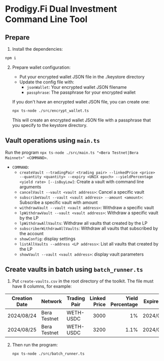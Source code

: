 # Prodigy.Fi Dual Investment Command Line Tool

## Prepare
1. Install the dependencies:
```bash
npm i
```

2. Prepare wallet configuration:
   - Put your encrypted wallet JSON file in the ./keystore directory
   - Update the config file with:
     - `jsonWallet`: Your encrypted wallet JSON filename
     - `passphrase`: The passphrase for your encrypted wallet

   If you don't have an encrypted wallet JSON file, you can create one:
   ```bash
   npx ts-node ./src/encrypt_wallet.ts
   ```
   This will create an encrypted wallet JSON file with a passphrase that you specify to the keystore directory.

## Vault operations using `main.ts`
Run the program `npx ts-node ./src/main.ts "<Bera Testnet|Bera Mainnet>" <COMMAND>`.

- `COMMAND`:
  - `createVault --tradingPair <trading pair> --linkedPrice <price> --quantity <quantity> --expiry <UNIX epoch> --yieldPercentage <yield rate> [--isBuyLow]`: Create a vault with command line arguments
  - `cancelVault --vault <vault address>`: Cancel a specific vault
  - `subscribeVault --vault <vault address> --amount <amount>`: Subscribe a specific vault with amount
  - `withdrawVault --vault <vault address>`: Withdraw a specific vault
  - `lpWithdrawVault --vault <vault address>`: Withdraw a specific vault by the LP
  - `lpWithdrawAllVaults`: Withdraw all vaults that created by the LP
  - `subscriberWithdrawAllVaults`: Withdraw all vaults that subscribed by the account
  - `showConfig`: display settings
  - `listAllVaults --address <LP address>`: List all vaults that created by the LP
  - `showVault --vault <vault address>`: display vault parameters

## Create vaults in batch using `batch_runner.ts`
1. Put `create-vaults.csv` in the root directory of the toolkit. The file must have 8 columns, for example:

| Creation Date | Network      | Trading Pair | Linked Price | Yield Percentage | Expire Date | Direction | Quantity |
| ------------- | ------------ | ------------ | ------------:| ----------------:| ----------- | --------- | --------:|
| 2024/08/24    | Bera Testnet | WETH-USDC    |         3000 |               1% | 2024/08/30  | Buy Low   |      100 |
| 2024/08/25    | Bera Testnet | WETH-USDC    |         3200 |             1.1% | 2024/08/30  | Sell High |        1 |

2. Then run the program:
    ```bash
    npx ts-node ./src/batch_runner.ts
    ```
